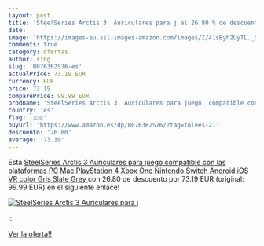 ```yaml
---
layout: post
title: 'SteelSeries Arctis 3  Auriculares para j al 26.80 % de descuento'
date: 
image: 'https://images-eu.ssl-images-amazon.com/images/I/41sByh2UyTL._SL200_.jpg'
comments: true
category: ofertas
author: ring
slug: 'B0763R2S76-es'
actualPrice: 73.19 EUR
currency: EUR
price: 73.19
comparePrice: 99.99 EUR
prodname: 'SteelSeries Arctis 3  Auriculares para juego  compatible con las plataformas PC  Mac  PlayStation 4  Xbox One  Nintendo Switch  Android  iOS  VR  color Gris  Slate Grey '
country: 'es'
flag: '🇪🇸'
buyurl: 'https://www.amazon.es/dp/B0763R2S76/?tag=tolees-21'
descuento: '26.80'
average: '73.19'
---
```


Está [SteelSeries Arctis 3  Auriculares para juego  compatible con las plataformas PC  Mac  PlayStation 4  Xbox One  Nintendo Switch  Android  iOS  VR  color Gris  Slate Grey ](https://www.amazon.es/dp/B0763R2S76/?tag=tolees-21) con 26.80 de descuento por 73.19 EUR (original: 99.99 EUR) en el siguiente enlace!

[![SteelSeries Arctis 3  Auriculares para j](https://images-eu.ssl-images-amazon.com/images/I/41sByh2UyTL._SL200_.jpg)](https://www.amazon.es/dp/B0763R2S76/?tag=tolees-21)

ℹ️:


[Ver la oferta!!](https://www.amazon.es/dp/B0763R2S76/?tag=tolees-21)
